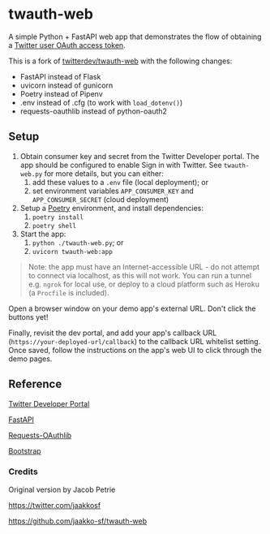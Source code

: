 # twauth-web

A simple Python + FastAPI web app that demonstrates the flow of obtaining a [Twitter user OAuth access token](https://developer.twitter.com/en/docs/basics/authentication/overview/oauth).

This is a fork of [twitterdev/twauth-web](https://github.com/twitterdev/twauth-web) with the following changes:

- FastAPI instead of Flask
- uvicorn instead of gunicorn
- Poetry instead of Pipenv
- .env instead of .cfg (to work with `load_dotenv()`)
- requests-oauthlib instead of python-oauth2

## Setup

1. Obtain consumer key and secret from the Twitter Developer portal. The app should be configured to enable Sign in with Twitter. See `twauth-web.py` for more details, but you can either:
   1. add these values to a `.env` file (local deployment); or
   2. set environment variables `APP_CONSUMER_KEY` and `APP_CONSUMER_SECRET` (cloud deployment)
2. Setup a [Poetry](https://python-poetry.org/) environment, and install dependencies:
   1. `poetry install`
   2. `poetry shell`
3. Start the app:
   1. `python ./twauth-web.py`; or
   2. `uvicorn twauth-web:app`

> Note: the app must have an Internet-accessible URL - do not attempt to connect via localhost, as this will not work. You can run a tunnel e.g. `ngrok` for local use, or deploy to a cloud platform such as Heroku (a `Procfile` is included).

Open a browser window on your demo app's external URL. Don't click the buttons yet!

Finally, revisit the dev portal, and add your app's callback URL (`https://your-deployed-url/callback`) to the callback URL whitelist setting. Once saved, follow the instructions on the app's web UI to click through the demo pages.

## Reference

[Twitter Developer Portal](https://developer.twitter.com/)

[FastAPI](https://fastapi.tiangolo.com/)

[Requests-OAuthlib](https://requests-oauthlib.readthedocs.io/en/latest/oauth1_workflow.html)

[Bootstrap](https://getbootstrap.com/)

### Credits

Original version by Jacob Petrie

https://twitter.com/jaakkosf

https://github.com/jaakko-sf/twauth-web
